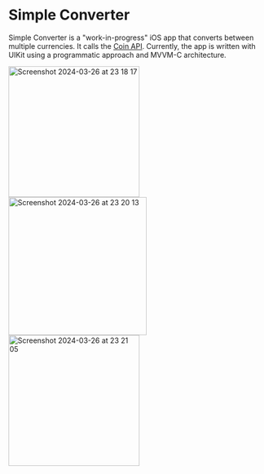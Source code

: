 # Simple Converter

Simple Converter is a "work-in-progress" iOS app that converts between multiple currencies. It calls the [Coin API](https://github.com/coinapi/coinapi-sdk). Currently, the app is written with UIKit using a programmatic approach and MVVM-C architecture.

<img width="257" alt="Screenshot 2024-03-26 at 23 18 17" src="https://github.com/olivrrrrr/converter-ios/assets/68692361/4547e720-850b-47bf-8541-028fd122c681">
<img width="271" alt="Screenshot 2024-03-26 at 23 20 13" src="https://github.com/olivrrrrr/converter-ios/assets/68692361/84e1e932-b0e0-422b-b003-6f5cb9392540">
<img width="257" alt="Screenshot 2024-03-26 at 23 21 05" src="https://github.com/olivrrrrr/converter-ios/assets/68692361/f5272dc7-e468-40c3-b21f-4c35b7b350ea">

